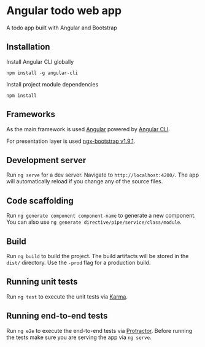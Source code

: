 # Angular todo web app
A todo app built with Angular and Bootstrap

## Installation
Install Angular CLI globally

```
npm install -g angular-cli
```
Install project module dependencies

```
npm install
```
## Frameworks

As the main framework is used [Angular](https://angular.io/docs) powered by [Angular CLI](https://cli.angular.io/).

For presentation layer is used [ngx-bootstrap v1.9.1](http://valor-software.com/ngx-bootstrap/#/).

## Development server
Run `ng serve` for a dev server. Navigate to `http://localhost:4200/`. The app will automatically reload if you change any of the source files.

## Code scaffolding

Run `ng generate component component-name` to generate a new component. You can also use `ng generate directive/pipe/service/class/module`.

## Build

Run `ng build` to build the project. The build artifacts will be stored in the `dist/` directory. Use the `-prod` flag for a production build.

## Running unit tests

Run `ng test` to execute the unit tests via [Karma](https://karma-runner.github.io).

## Running end-to-end tests

Run `ng e2e` to execute the end-to-end tests via [Protractor](http://www.protractortest.org/).
Before running the tests make sure you are serving the app via `ng serve`.
